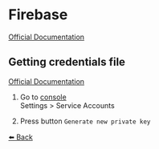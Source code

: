 # Firebase

[Official Documentation](https://firebase.google.com/docs)

## Getting credentials file

[Official Documentation](https://firebase.google.com/docs/admin/setup#initialize-sdk)

1. Go to [console](https://console.firebase.google.com/project/_/settings/serviceaccounts/adminsdk)  
Settings > Service Accounts

2. Press button `Generate new private key`

[⬅️ Back](../README.md)
